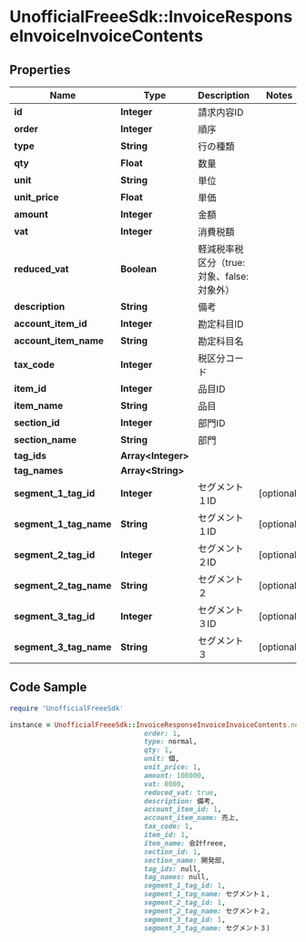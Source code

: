 # UnofficialFreeeSdk::InvoiceResponseInvoiceInvoiceContents

## Properties

Name | Type | Description | Notes
------------ | ------------- | ------------- | -------------
**id** | **Integer** | 請求内容ID | 
**order** | **Integer** | 順序 | 
**type** | **String** | 行の種類 | 
**qty** | **Float** | 数量 | 
**unit** | **String** | 単位 | 
**unit_price** | **Float** | 単価 | 
**amount** | **Integer** | 金額 | 
**vat** | **Integer** | 消費税額 | 
**reduced_vat** | **Boolean** | 軽減税率税区分（true: 対象、false: 対象外） | 
**description** | **String** | 備考 | 
**account_item_id** | **Integer** | 勘定科目ID | 
**account_item_name** | **String** | 勘定科目名 | 
**tax_code** | **Integer** | 税区分コード | 
**item_id** | **Integer** | 品目ID | 
**item_name** | **String** | 品目 | 
**section_id** | **Integer** | 部門ID | 
**section_name** | **String** | 部門 | 
**tag_ids** | **Array&lt;Integer&gt;** |  | 
**tag_names** | **Array&lt;String&gt;** |  | 
**segment_1_tag_id** | **Integer** | セグメント１ID | [optional] 
**segment_1_tag_name** | **String** | セグメント１ID | [optional] 
**segment_2_tag_id** | **Integer** | セグメント２ID | [optional] 
**segment_2_tag_name** | **String** | セグメント２ | [optional] 
**segment_3_tag_id** | **Integer** | セグメント３ID | [optional] 
**segment_3_tag_name** | **String** | セグメント３ | [optional] 

## Code Sample

```ruby
require 'UnofficialFreeeSdk'

instance = UnofficialFreeeSdk::InvoiceResponseInvoiceInvoiceContents.new(id: 1,
                                 order: 1,
                                 type: normal,
                                 qty: 1,
                                 unit: 個,
                                 unit_price: 1,
                                 amount: 108000,
                                 vat: 8000,
                                 reduced_vat: true,
                                 description: 備考,
                                 account_item_id: 1,
                                 account_item_name: 売上,
                                 tax_code: 1,
                                 item_id: 1,
                                 item_name: 会計freee,
                                 section_id: 1,
                                 section_name: 開発部,
                                 tag_ids: null,
                                 tag_names: null,
                                 segment_1_tag_id: 1,
                                 segment_1_tag_name: セグメント１,
                                 segment_2_tag_id: 1,
                                 segment_2_tag_name: セグメント２,
                                 segment_3_tag_id: 1,
                                 segment_3_tag_name: セグメント３)
```


